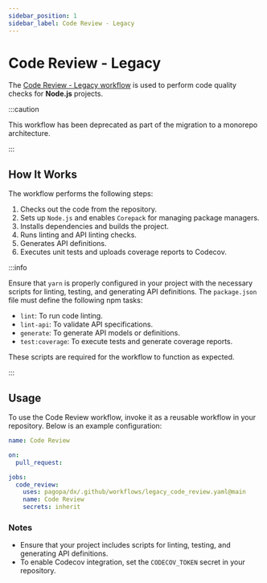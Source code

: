 ```yaml
---
sidebar_position: 1
sidebar_label: Code Review - Legacy
---
```


# Code Review - Legacy

The
[Code Review - Legacy workflow](https://github.com/pagopa/dx/blob/main/.github/workflows/legacy_code_review.yaml)
is used to perform code quality checks for **Node.js** projects.

:::caution

This workflow has been deprecated as part of the migration to a monorepo
architecture.

:::

## How It Works

The workflow performs the following steps:

1. Checks out the code from the repository.
2. Sets up `Node.js` and enables `Corepack` for managing package managers.
3. Installs dependencies and builds the project.
4. Runs linting and API linting checks.
5. Generates API definitions.
6. Executes unit tests and uploads coverage reports to Codecov.

:::info

Ensure that `yarn` is properly configured in your project with the necessary
scripts for linting, testing, and generating API definitions. The `package.json`
file must define the following npm tasks:

- `lint`: To run code linting.
- `lint-api`: To validate API specifications.
- `generate`: To generate API models or definitions.
- `test:coverage`: To execute tests and generate coverage reports.

These scripts are required for the workflow to function as expected.

:::

## Usage

To use the Code Review workflow, invoke it as a reusable workflow in your
repository. Below is an example configuration:

```yaml
name: Code Review

on:
  pull_request:

jobs:
  code_review:
    uses: pagopa/dx/.github/workflows/legacy_code_review.yaml@main
    name: Code Review
    secrets: inherit
```

### Notes

- Ensure that your project includes scripts for linting, testing, and generating
  API definitions.
- To enable Codecov integration, set the `CODECOV_TOKEN` secret in your
  repository.
